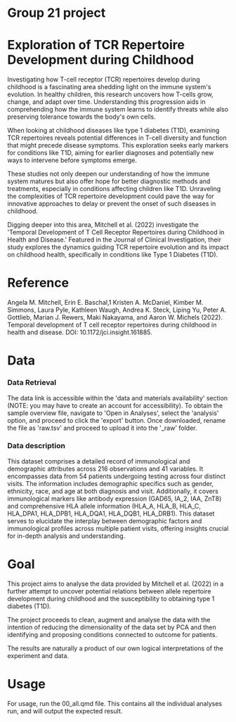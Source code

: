 # Group 21 project

# Exploration of TCR Repertoire Development during Childhood

Investigating how T-cell receptor (TCR) repertoires develop during childhood is a fascinating area shedding light on the immune system's evolution. In healthy children, this research uncovers how T-cells grow, change, and adapt over time. Understanding this progression aids in comprehending how the immune system learns to identify threats while also preserving tolerance towards the body's own cells.

When looking at childhood diseases like type 1 diabetes (T1D), examining TCR repertoires reveals potential differences in T-cell diversity and function that might precede disease symptoms. This exploration seeks early markers for conditions like T1D, aiming for earlier diagnoses and potentially new ways to intervene before symptoms emerge.

These studies not only deepen our understanding of how the immune system matures but also offer hope for better diagnostic methods and treatments, especially in conditions affecting children like T1D. Unraveling the complexities of TCR repertoire development could pave the way for innovative approaches to delay or prevent the onset of such diseases in childhood.

Digging deeper into this area, Mitchell et al. (2022) investigate the 'Temporal Development of T Cell Receptor Repertoires during Childhood in Health and Disease.' Featured in the Journal of Clinical Investigation, their study explores the dynamics guiding TCR repertoire evolution and its impact on childhood health, specifically in conditions like Type 1 Diabetes (T1D).

# Reference

Angela M. Mitchell, Erin E. Baschal,1 Kristen A. McDaniel, Kimber M. Simmons, Laura Pyle, Kathleen Waugh, Andrea K. Steck, Liping Yu, Peter A. Gottlieb, Marian J. Rewers, Maki Nakayama, and Aaron W. Michels (2022). Temporal development of T cell receptor repertoires during childhood in health and disease. DOI: 10.1172/jci.insight.161885.

# Data

### Data Retrieval

The data link is accessible within the 'data and materials availability' section (NOTE: you may have to create an account for accessibility). To obtain the sample overview file, navigate to 'Open in Analyses', select the 'analysis' option, and proceed to click the 'export' button. Once downloaded, rename the file as 'raw.tsv' and proceed to upload it into the '\_raw' folder.

### Data description

This dataset comprises a detailed record of immunological and demographic attributes across 216 observations and 41 variables. It encompasses data from 54 patients undergoing testing across four distinct visits. The information includes demographic specifics such as gender, ethnicity, race, and age at both diagnosis and visit. Additionally, it covers immunological markers like antibody expression (GAD65, IA_2, IAA, ZnT8) and comprehensive HLA allele information (HLA_A, HLA_B, HLA_C, HLA_DPA1, HLA_DPB1, HLA_DQA1, HLA_DQB1, HLA_DRB1). This dataset serves to elucidate the interplay between demographic factors and immunological profiles across multiple patient visits, offering insights crucial for in-depth analysis and understanding.

# Goal

This project aims to analyse the data provided by Mitchell et al. (2022) in a further attempt to uncover potential relations between allele repertoire development during childhood and the susceptibility to obtaining type 1 diabetes (T1D).

The project proceeds to clean, augment and analyse the data with the intention of reducing the dimensionality of the data set by PCA and then identifying and proposing conditions connected to outcome for patients.

The results are naturally a product of our own logical interpretations of the experiment and data.

# Usage

For usage, run the 00_all.qmd file. This contains all the individual analyses run, and will output the expected result.
